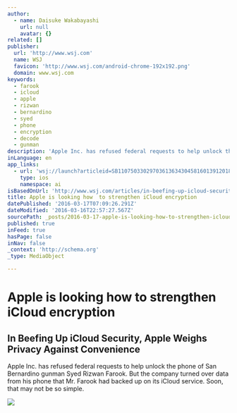 ```yaml
---
author:
  - name: Daisuke Wakabayashi
    url: null
    avatar: {}
related: []
publisher:
  url: 'http://www.wsj.com'
  name: WSJ
  favicon: 'http://www.wsj.com/android-chrome-192x192.png'
  domain: www.wsj.com
keywords:
  - farook
  - icloud
  - apple
  - rizwan
  - bernardino
  - syed
  - phone
  - encryption
  - decode
  - gunman
description: 'Apple Inc. has refused federal requests to help unlock the phone of San Bernardino gunman Syed Rizwan Farook. But the company turned over data from his phone that Mr. Farook had backed up on its iCloud service. Soon, that may not be so simple.'
inLanguage: en
app_links:
  - url: 'wsj://launch?articleid=SB11075033029703613634304581601391201887596&headline=In%20beefing%20up%20iCloud%20security%2C%20Apple%20weighs%20privacy%20against%20convenience&weburl=http://www.wsj.com/articles/SB11075033029703613634304581601391201887596'
    type: ios
    namespace: ai
isBasedOnUrl: 'http://www.wsj.com/articles/in-beefing-up-icloud-security-apple-weighs-privacy-against-convenience-1458089515'
title: Apple is looking how  to strengthen iCloud encryption
datePublished: '2016-03-17T07:09:26.291Z'
dateModified: '2016-03-16T22:57:27.567Z'
sourcePath: _posts/2016-03-17-apple-is-looking-how-to-strengthen-icloud-encryption.md
published: true
inFeed: true
hasPage: false
inNav: false
_context: 'http://schema.org'
_type: MediaObject

---
```

# Apple is looking how to strengthen iCloud encryption

<article style=""><h1>In Beefing Up iCloud Security, Apple Weighs Privacy Against Convenience</h1><p>Apple Inc. has refused federal requests to help unlock the phone of San Bernardino gunman Syed Rizwan Farook. But the company turned over data from his phone that Mr. Farook had backed up on its iCloud service. Soon, that may not be so simple.</p><img src="http://si.wsj.net/public/resources/images/BN-NC415_APPLEN_G_20160315201416.jpg" /></article>
